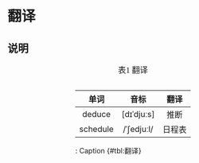 # 翻译

## 说明

<style>
.center 
{
  width: auto;
  display: table;
  margin-left: auto;
  margin-right: auto;
}
</style>

<p align="center"><font face="黑体" size=3.>表1 翻译</font></p>

<div class="center">

| 单词 | 音标 | 翻译 |
| :-: | :-: | :-:|
| deduce | [dɪˈdjuːs] | 推断 |
| schedule | /ˈʃedjuːl/ | 日程表 |

  : Caption {#tbl:翻译}

</div>
